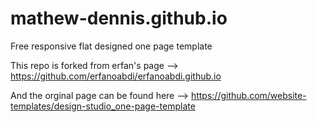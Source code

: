 # mathew-dennis.github.io
Free responsive flat designed one page template

 This repo is forked from erfan's page --> https://github.com/erfanoabdi/erfanoabdi.github.io
 
 And the orginal page can be found here --> https://github.com/website-templates/design-studio_one-page-template
